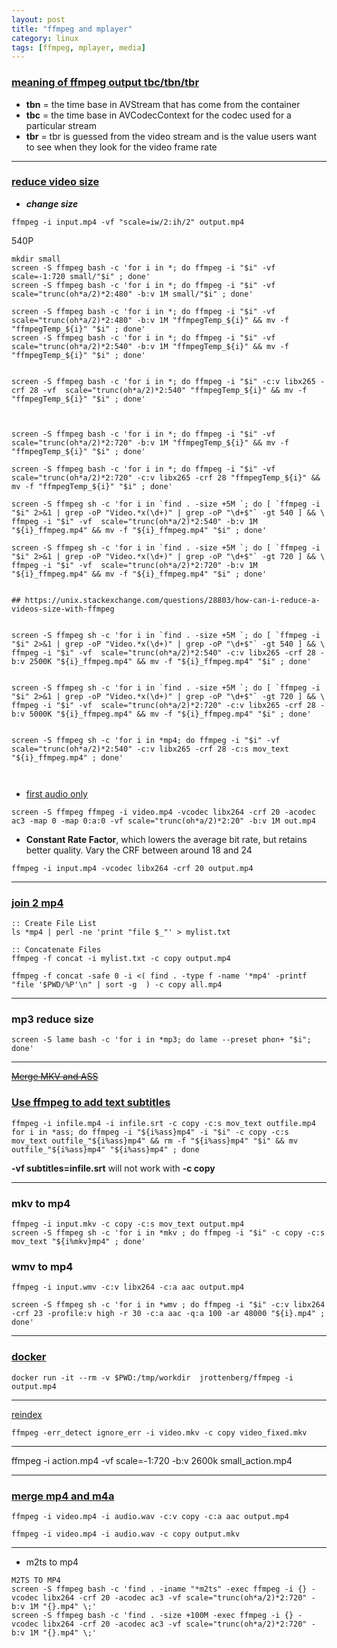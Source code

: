 ```yaml
---
layout: post
title: "ffmpeg and mplayer"
category: linux
tags: [ffmpeg, mplayer, media]
---
```



### [meaning of ffmpeg output tbc/tbn/tbr](https://stackoverflow.com/questions/3199489/meaning-of-ffmpeg-output-tbc-tbn-tbr)

+ **tbn** = the time base in AVStream that has come from the container
+ **tbc** = the time base in AVCodecContext for the codec used for a particular stream
+ **tbr** = tbr is guessed from the video stream and is the value users want to see when they look for the video frame rate

---

###  [reduce video size](https://unix.stackexchange.com/questions/28803/how-can-i-reduce-a-videos-size-with-ffmpeg)


+ ***change size***

```
ffmpeg -i input.mp4 -vf "scale=iw/2:ih/2" output.mp4

```

540P

```
mkdir small
screen -S ffmpeg bash -c 'for i in *; do ffmpeg -i "$i" -vf scale=-1:720 small/"$i" ; done'
screen -S ffmpeg bash -c 'for i in *; do ffmpeg -i "$i" -vf  scale="trunc(oh*a/2)*2:480" -b:v 1M small/"$i" ; done'

screen -S ffmpeg bash -c 'for i in *; do ffmpeg -i "$i" -vf  scale="trunc(oh*a/2)*2:480" -b:v 1M "ffmpegTemp_${i}" && mv -f "ffmpegTemp_${i}" "$i" ; done'
screen -S ffmpeg bash -c 'for i in *; do ffmpeg -i "$i" -vf  scale="trunc(oh*a/2)*2:540" -b:v 1M "ffmpegTemp_${i}" && mv -f "ffmpegTemp_${i}" "$i" ; done'


screen -S ffmpeg bash -c 'for i in *; do ffmpeg -i "$i" -c:v libx265 -crf 28 -vf  scale="trunc(oh*a/2)*2:540" "ffmpegTemp_${i}" && mv -f "ffmpegTemp_${i}" "$i" ; done'



screen -S ffmpeg bash -c 'for i in *; do ffmpeg -i "$i" -vf scale="trunc(oh*a/2)*2:720" -b:v 1M "ffmpegTemp_${i}" && mv -f "ffmpegTemp_${i}" "$i" ; done'

screen -S ffmpeg bash -c 'for i in *; do ffmpeg -i "$i" -vf  scale="trunc(oh*a/2)*2:720" -c:v libx265 -crf 28 "ffmpegTemp_${i}" && mv -f "ffmpegTemp_${i}" "$i" ; done'

screen -S ffmpeg sh -c 'for i in `find . -size +5M `; do [ `ffmpeg -i "$i" 2>&1 | grep -oP "Video.*x(\d+)" | grep -oP "\d+$"` -gt 540 ] && \
ffmpeg -i "$i" -vf  scale="trunc(oh*a/2)*2:540" -b:v 1M "${i}_ffmpeg.mp4" && mv -f "${i}_ffmpeg.mp4" "$i" ; done'

screen -S ffmpeg sh -c 'for i in `find . -size +5M `; do [ `ffmpeg -i "$i" 2>&1 | grep -oP "Video.*x(\d+)" | grep -oP "\d+$"` -gt 720 ] && \
ffmpeg -i "$i" -vf  scale="trunc(oh*a/2)*2:720" -b:v 1M "${i}_ffmpeg.mp4" && mv -f "${i}_ffmpeg.mp4" "$i" ; done'


## https://unix.stackexchange.com/questions/28803/how-can-i-reduce-a-videos-size-with-ffmpeg


screen -S ffmpeg sh -c 'for i in `find . -size +5M `; do [ `ffmpeg -i "$i" 2>&1 | grep -oP "Video.*x(\d+)" | grep -oP "\d+$"` -gt 540 ] && \
ffmpeg -i "$i" -vf  scale="trunc(oh*a/2)*2:540" -c:v libx265 -crf 28 -b:v 2500K "${i}_ffmpeg.mp4" && mv -f "${i}_ffmpeg.mp4" "$i" ; done'


screen -S ffmpeg sh -c 'for i in `find . -size +5M `; do [ `ffmpeg -i "$i" 2>&1 | grep -oP "Video.*x(\d+)" | grep -oP "\d+$"` -gt 720 ] && \
ffmpeg -i "$i" -vf  scale="trunc(oh*a/2)*2:720" -c:v libx265 -crf 28 -b:v 5000K "${i}_ffmpeg.mp4" && mv -f "${i}_ffmpeg.mp4" "$i" ; done'


screen -S ffmpeg sh -c 'for i in *mp4; do ffmpeg -i "$i" -vf  scale="trunc(oh*a/2)*2:540" -c:v libx265 -crf 28 -c:s mov_text "${i}_ffmpeg.mp4" ; done'



```

+ [first audio only](https://ottverse.com/add-remove-extract-audio-from-video-using-ffmpeg/)

```
screen -S ffmpeg ffmpeg -i video.mp4 -vcodec libx264 -crf 20 -acodec ac3 -map 0 -map 0:a:0 -vf scale="trunc(oh*a/2)*2:20" -b:v 1M out.mp4
```

+ **Constant Rate Factor**, which lowers the average bit rate, but retains better quality. Vary the CRF between around 18 and 24

```
ffmpeg -i input.mp4 -vcodec libx264 -crf 20 output.mp4
```

---

### [join 2 mp4](https://stackoverflow.com/questions/7333232/how-to-concatenate-two-mp4-files-using-ffmpeg)


```
:: Create File List
ls *mp4 | perl -ne 'print "file $_"' > mylist.txt

:: Concatenate Files
ffmpeg -f concat -i mylist.txt -c copy output.mp4
```

```
ffmpeg -f concat -safe 0 -i <( find . -type f -name '*mp4' -printf "file '$PWD/%P'\n" | sort -g  ) -c copy all.mp4
```

---

### mp3 reduce size


```
screen -S lame bash -c 'for i in *mp3; do lame --preset phon+ "$i"; done'
```

---

~~[Merge MKV and ASS](https://www.flynsarmy.com/2015/01/bulk-merge-mkv-ass-subtitle-files/)~~

### [Use ffmpeg to add text subtitles](https://stackoverflow.com/questions/8672809/use-ffmpeg-to-add-text-subtitles)

```
ffmpeg -i infile.mp4 -i infile.srt -c copy -c:s mov_text outfile.mp4
for i in *ass; do ffmpeg -i "${i%ass}mp4" -i "$i" -c copy -c:s mov_text outfile_"${i%ass}mp4" && rm -f "${i%ass}mp4" "$i" && mv outfile_"${i%ass}mp4" "${i%ass}mp4" ; done 
```

**-vf subtitles=infile.srt** will not work with **-c copy**

---

### mkv to mp4


```
ffmpeg -i input.mkv -c copy -c:s mov_text output.mp4
screen -S ffmpeg sh -c 'for i in *mkv ; do ffmpeg -i "$i" -c copy -c:s mov_text "${i%mkv}mp4" ; done'
```

### wmv to mp4 

```
ffmpeg -i input.wmv -c:v libx264 -c:a aac output.mp4
```

```
screen -S ffmpeg sh -c 'for i in *wmv ; do ffmpeg -i "$i" -c:v libx264 -crf 23 -profile:v high -r 30 -c:a aac -q:a 100 -ar 48000 "${i}.mp4" ; done'
```

---

### [docker](https://hub.docker.com/r/jrottenberg/ffmpeg/)

```
docker run -it --rm -v $PWD:/tmp/workdir  jrottenberg/ffmpeg -i output.mp4
```

---

[reindex](https://video.stackexchange.com/questions/18220/fix-bad-files-and-streams-with-ffmpeg-so-vlc-and-other-players-would-not-crash)

```
ffmpeg -err_detect ignore_err -i video.mkv -c copy video_fixed.mkv
```

---

ffmpeg -i action.mp4 -vf scale=-1:720 -b:v 2600k small_action.mp4

---

### [merge mp4 and m4a](https://superuser.com/questions/277642/how-to-merge-audio-and-video-file-in-ffmpeg)


```
ffmpeg -i video.mp4 -i audio.wav -c:v copy -c:a aac output.mp4
```

```
ffmpeg -i video.mp4 -i audio.wav -c copy output.mkv
```

---

* m2ts to mp4

```
M2TS TO MP4
screen -S ffmpeg bash -c 'find . -iname "*m2ts" -exec ffmpeg -i {} -vcodec libx264 -crf 20 -acodec ac3 -vf scale="trunc(oh*a/2)*2:720" -b:v 1M "{}.mp4" \;'
screen -S ffmpeg bash -c 'find . -size +100M -exec ffmpeg -i {} -vcodec libx264 -crf 20 -acodec ac3 -vf scale="trunc(oh*a/2)*2:720" -b:v 1M "{}.mp4" \;'
```

